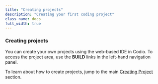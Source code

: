 ```yaml
---
title: "Creating projects"
description: "Creating your first coding project"
class_name: docs
full_width: true
---
```


### Creating projects
You can create your own projects using the web-based IDE in Codio. To access the project area, use the **BUILD** links in the left-hand navigation panel.

To learn about how to create projects, jump to the main [Creating Project](/docs/project/creating) section.
